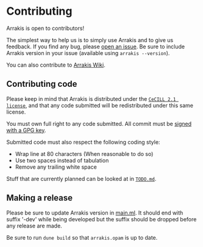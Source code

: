 # Contributing

Arrakis is open to contributors!

The simplest way to help us is to simply use Arrakis and to give us feedback.
If you find any bug, please [open an issue](https://codeberg.org/Arrakis/arrakis/issues).
Be sure to include Arrakis version in your issue (available using `arrakis --version`).

You can also contribute to [Arrakis Wiki](https://codeberg.org/Arrakis/arrakis/wiki).

## Contributing code

Please keep in mind that Arrakis is distributed under the [`CeCILL 2.1 license`](./LICENSE),
and that any code submitted will be redistributed under this same license.

You must own full right to any code submitted.
All commit must be [signed with a GPG key](https://docs.codeberg.org/security/gpg-key/).

Submitted code must also respect the following coding style:
* Wrap line at 80 characters (When reasonable to do so)
* Use two spaces instead of tabulation
* Remove any trailing white space

Stuff that are currently planned can be looked at in [`TODO.md`](./TODO.md).

## Making a release

Please be sure to update Arrakis version in [main.ml](./arrakis/bin/main.ml).
It should end with suffix '-dev' while being developed but the suffix should be
dropped before any release are made.

Be sure to run `dune build` so that `arrakis.opam` is up to date.

